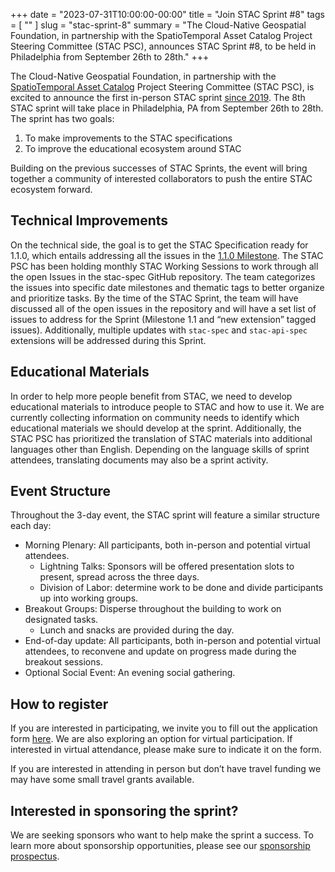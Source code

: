 +++ 
date = "2023-07-31T10:00:00-00:00" 
title = "Join STAC Sprint #8" 
tags = [ "" ] 
slug = "stac-sprint-8"
summary = "The Cloud-Native Geospatial Foundation, in partnership with the SpatioTemporal Asset Catalog Project Steering Committee (STAC PSC), announces STAC Sprint #8, to be held in Philadelphia from September 26th to 28th." 
+++

The Cloud-Native Geospatial Foundation, in partnership with the [SpatioTemporal Asset Catalog](https://stacspec.org) Project Steering Committee (STAC PSC), is excited to announce the first in-person STAC sprint [since 2019](https://medium.com/radiant-earth-insights/join-stac-sprint-5-ogc-api-hackathon-november-5-7-48178137f778). The 8th STAC sprint will take place in Philadelphia, PA from September 26th to 28th. The sprint has two goals:

1. To make improvements to the STAC specifications
2. To improve the educational ecosystem around STAC

Building on the previous successes of STAC Sprints, the event will bring together a community of interested collaborators to push the entire STAC ecosystem forward.

## Technical Improvements

On the technical side, the goal is to get the STAC Specification ready for 1.1.0, which entails addressing all the issues in the [1.1.0 Milestone](https://github.com/radiantearth/stac-spec/milestone/30). The STAC PSC has been holding monthly STAC Working Sessions to work through all the open Issues in the stac-spec GitHub repository. The team categorizes the issues into specific date milestones and thematic tags to better organize and prioritize tasks. By the time of the STAC Sprint, the team will have discussed all of the open issues in the repository and will have a set list of issues to address for the Sprint (Milestone 1.1 and “new extension” tagged issues). Additionally, multiple updates with `stac-spec` and `stac-api-spec` extensions will be addressed during this Sprint.

## Educational Materials

In order to help more people benefit from STAC, we need to develop educational materials to introduce people to STAC and how to use it. We are currently collecting information on community needs to identify which educational materials we should develop at the sprint. Additionally, the STAC PSC has prioritized the translation of STAC materials into additional languages other than English. Depending on the language skills of sprint attendees, translating documents may also be a sprint activity.

## Event Structure

Throughout the 3-day event, the STAC sprint will feature a similar structure each day:

- Morning Plenary: All participants, both in-person and potential virtual attendees.
  - Lightning Talks: Sponsors will be offered presentation slots to present, spread across the three days. 
  - Division of Labor: determine work to be done and divide participants up into working groups.  
- Breakout Groups:  Disperse throughout the building to work on designated tasks.
  - Lunch and snacks are provided during the day.
- End-of-day update: All participants, both in-person and potential virtual attendees, to reconvene and update on progress made during the breakout sessions. 
- Optional Social Event: An evening social gathering. 

## How to register

If you are interested in participating, we invite you to fill out the application form [here](https://docs.google.com/forms/d/e/1FAIpQLSfGV_R1Hq3hj4cXS6kV90YProooWZHaFSqGHWRHfg3vEnOIyQ/viewform). We are also exploring an option for virtual participation. If interested in virtual attendance, please make sure to indicate it on the form.  

If you are interested in attending in person but don’t have travel funding we may have some small travel grants available.

## Interested in sponsoring the sprint?

We are seeking sponsors who want to help make the sprint a success. To learn more about sponsorship opportunities, please see our [sponsorship prospectus](/sponsor-stac-sprint-8.pdf).
